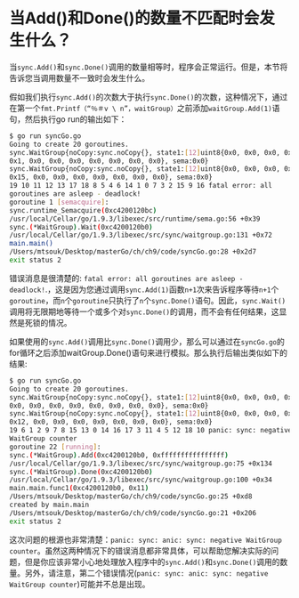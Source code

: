 # **当Add()和Done()的数量不匹配时会发生什么？**

当`sync.Add()`和`sync.Done()`调用的数量相等时，程序会正常运行。但是，本节将告诉您当调用数量不一致时会发生什么。

假如我们执行`sync.Add()`的次数大于执行`sync.Done()`的次数，这种情况下，通过在第一个`fmt.Printf（“％＃v \ n”，waitGroup）`之前添加`waitGroup.Add(1)`语句，然后执行go run的输出如下：

```bash
$ go run syncGo.go
Going to create 20 goroutines.
sync.WaitGroup{noCopy:sync.noCopy{}, state1:[12]uint8{0x0, 0x0, 0x0, 0x0,
0x1, 0x0, 0x0, 0x0, 0x0, 0x0, 0x0, 0x0}, sema:0x0}
sync.WaitGroup{noCopy:sync.noCopy{}, state1:[12]uint8{0x0, 0x0, 0x0, 0x0,
0x15, 0x0, 0x0, 0x0, 0x0, 0x0, 0x0, 0x0}, sema:0x0}
19 10 11 12 13 17 18 8 5 4 6 14 1 0 7 3 2 15 9 16 fatal error: all
goroutines are asleep - deadlock!
goroutine 1 [semacquire]:
sync.runtime_Semacquire(0xc4200120bc)
/usr/local/Cellar/go/1.9.3/libexec/src/runtime/sema.go:56 +0x39
sync.(*WaitGroup).Wait(0xc4200120b0)
/usr/local/Cellar/go/1.9.3/libexec/src/sync/waitgroup.go:131 +0x72
main.main()
/Users/mtsouk/Desktop/masterGo/ch/ch9/code/syncGo.go:28 +0x2d7
exit status 2
```

错误消息是很清楚的: `fatal error: all goroutines are asleep - deadlock!`.，这是因为您通过调用`sync.Add(1)`函数`n+1`次来告诉程序等待`n+1`个`goroutine`，而`n`个`goroutine`只执行了`n`个`sync.Done()`语句。因此，`sync.Wait()`调用将无限期地等待一个或多个对`sync.Done()`的调用，而不会有任何结果，这显然是死锁的情况。

如果使用的`sync.Add()`调用比`sync.Done()`调用少，那么可以通过在`syncGo.go`的for循环之后添加waitGroup.Done()语句来进行模拟。那么执行后输出类似如下的结果:

```bash
$ go run syncGo.go
Going to create 20 goroutines.
sync.WaitGroup{noCopy:sync.noCopy{}, state1:[12]uint8{0x0, 0x0, 0x0, 0x0,
0x0, 0x0, 0x0, 0x0, 0x0, 0x0, 0x0, 0x0}, sema:0x0}
sync.WaitGroup{noCopy:sync.noCopy{}, state1:[12]uint8{0x0, 0x0, 0x0, 0x0,
0x12, 0x0, 0x0, 0x0, 0x0, 0x0, 0x0, 0x0}, sema:0x0}
19 6 1 2 9 7 8 15 13 0 14 16 17 3 11 4 5 12 18 10 panic: sync: negative
WaitGroup counter
goroutine 22 [running]:
sync.(*WaitGroup).Add(0xc4200120b0, 0xffffffffffffffff)
/usr/local/Cellar/go/1.9.3/libexec/src/sync/waitgroup.go:75 +0x134
sync.(*WaitGroup).Done(0xc4200120b0)
/usr/local/Cellar/go/1.9.3/libexec/src/sync/waitgroup.go:100 +0x34
main.main.func1(0xc4200120b0, 0x11)
/Users/mtsouk/Desktop/masterGo/ch/ch9/code/syncGo.go:25 +0xd8
created by main.main
/Users/mtsouk/Desktop/masterGo/ch/ch9/code/syncGo.go:21 +0x206
exit status 2
```

这次问题的根源也非常清楚：`panic: sync: anic: sync: negative WaitGroup counter`。虽然这两种情况下的错误消息都非常具体，可以帮助您解决实际的问题，但是你应该非常小心地处理放入程序中的`sync.Add()`和`sync.Done()`调用的数量。另外，请注意，第二个错误情况(`panic: sync: anic: sync: negative WaitGroup counter`)可能并不总是出现。